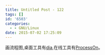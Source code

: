 ```yaml
---
title: Untitled Post - 122
tags: []
id: '6503'
categories:
  - - GNU/Linux
date: 2015-07-02 17:25:09
---
```


画流程图,桌面工具有[dia](https://wiki.gnome.org/Apps/Dia),在线工具有[ProcessOn](https://www.processon.com/)。